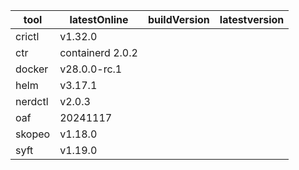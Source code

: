 | tool | latestOnline | buildVersion | latestversion |
|------|--------------|--------------|---------------|
| crictl | v1.32.0 |  |  |
| ctr | containerd 2.0.2 |  |  |
| docker | v28.0.0-rc.1 |  |  |
| helm | v3.17.1 |  |  |
| nerdctl | v2.0.3 |  |  |
| oaf | 20241117 |  |  |
| skopeo | v1.18.0 |  |  |
| syft | v1.19.0 |  |  |

